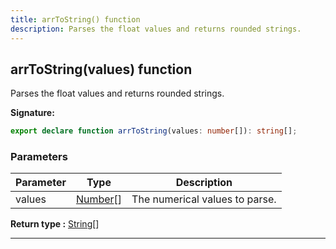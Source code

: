 ```yaml
---
title: arrToString() function
description: Parses the float values and returns rounded strings.
---
```


## arrToString(values) function

Parses the float values and returns rounded strings.

**Signature:**

```ts
export declare function arrToString(values: number[]): string[];
```

### Parameters

| Parameter | Type | Description |
| --------- | ---- | ----------- |
| values | [Number](https://developer.mozilla.org/en-US/docs/Web/JavaScript/Reference/Global_Objects/Number)[] | The numerical values to parse. |


**Return type :** [String](https://developer.mozilla.org/en-US/docs/Web/JavaScript/Reference/Global_Objects/String)[]

---

